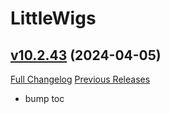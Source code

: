 # LittleWigs

## [v10.2.43](https://github.com/BigWigsMods/LittleWigs/tree/v10.2.43) (2024-04-05)
[Full Changelog](https://github.com/BigWigsMods/LittleWigs/compare/v10.2.42...v10.2.43) [Previous Releases](https://github.com/BigWigsMods/LittleWigs/releases)

- bump toc  
